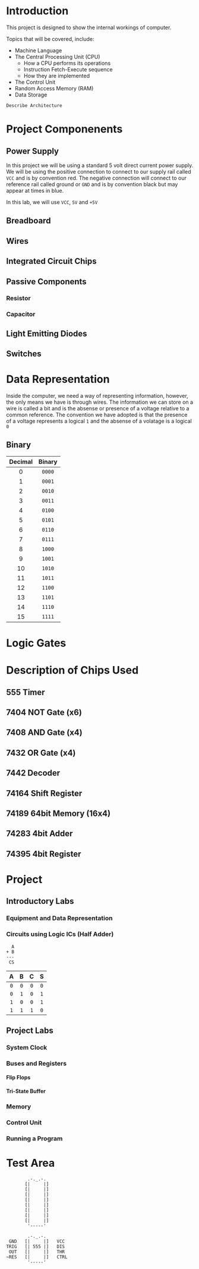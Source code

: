 # Introduction

This project is designed to show the internal workings of computer.

Topics that will be covered, include:

- Machine Language
- The Central Processing Unit (CPU)
  - How a CPU performs its operations
  - Instruction Fetch-Execute sequence
  - How they are implemented
- The Control Unit
- Random Access Memory (RAM)
- Data Storage

`Describe Architecture`

# Project Componenents

## Power Supply

In this project we will be using a standard 5 volt direct current power supply. We will be using the positive connection to connect to our supply rail called `VCC` and is by convention red. The negative connection will connect to our reference rail called ground or `GND` and is by convention black but may appear at times in blue.

In this lab, we will use `VCC`, `5V` and `+5V`

## Breadboard
## Wires
## Integrated Circuit Chips
## Passive Components
### Resistor
### Capacitor
## Light Emitting Diodes
## Switches

# Data Representation

Inside the computer, we need a way of representing information, however, the only means we have is through wires. The information we can store on a wire is called a bit and is the absense or presence of a voltage relative to a common reference. The convention we have adopted is that the presence of a voltage represents a logical `1` and the absense of a volatage is a logical `0`

## Binary

Decimal | Binary
:-:|:-:
0 | `0000`
1 | `0001`
2 | `0010`
3 | `0011`
4 | `0100`
5 | `0101`
6 | `0110`
7 | `0111`
8 | `1000`
9 | `1001`
10 | `1010`
11 | `1011`
12 | `1100`
13 | `1101`
14 | `1110`
15 | `1111`

# Logic Gates


# Description of Chips Used

## 555 Timer
## 7404 NOT Gate (x6)
## 7408 AND Gate (x4) 
## 7432 OR Gate (x4)
## 7442 Decoder
## 74164 Shift Register
## 74189 64bit Memory (16x4)
## 74283 4bit Adder
## 74395 4bit Register

# Project 

## Introductory Labs

### Equipment and Data Representation
### Circuits using Logic ICs (Half Adder)

```
  A
+ B
---
 CS
```

| A | B | C | S |
|:-:|:-:|:-:|:-:|
| `0` | `0` | `0` | `0` |
| `0` | `1` | `0` | `1` |
| `1` | `0` | `0` | `1` |
| `1` | `1` | `1` | `0` |

## Project Labs

### System Clock
### Buses and Registers
#### Flip Flops
#### Tri-State Buffer
### Memory
### Control Unit
### Running a Program


# Test Area

```AsciiDoc
        .-._.-.
       [|     |]
       [|     |]
       [|     |]
       [|     |]
       [|     |]
       [|     |]
       [|     |]
       [|     |]
        '-----'
```

```AsciiDoc
        .-._.-.
 GND   [|     |]   VCC
TRIG   [| 555 |]   DIS
 OUT   [|     |]   THR
~RES   [|     |]   CTRL
        '-----'
```
